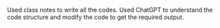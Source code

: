 Used class notes to write all the codes.
Used ChatGPT to understand the code structure and modify the code to get the required output.
